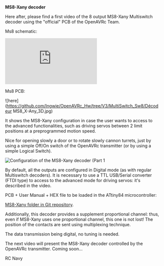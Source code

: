 **MS8-Xany decoder**

Here after, please find a first video of the 8 output MS8-Xany Multiswitch decoder using the "official" PCB of the OpenAVRc Team.

Ms8 schematic:

![here](https://github.com/Ingwie/OpenAVRc_Hw/tree/V3/MultiSwitch_Sw8/MS8-Xany_Manuel_Utilisateur.pdf)

Ms8 PCB:

![here](https://github.com/Ingwie/OpenAVRc_Hw/tree/V3/MultiSwitch_Sw8/Décodeur MS8_X-Any_3D.jpg)

It shows the MS8-Xany configuration in case the user wants to access to the advanced functionalities, 
such as driving servos between 2 limit positions at a preprogrammed motion speed. 

Nice for opening slowly a door or to rotate slowly cannon turrets, just by using a simple Off/On switch of the OpenAVRc transmitter (or by using a simple Logical Switch).

![Configuration of the MS8-Xany decoder (Part 1](https://www.youtube.com/watch?v=y_skDGLVK1A)

By default, all the outputs are configured in Digital mode (as with regular Multiswitch decoders).
It is necessary to use a TTL USB/Serial converter (FTDI type) to access to the advanced mode for driving servos: it's described in the video.

PCB + User Manual + HEX file to be loaded in the ATtiny84 microcontroller:

[MS8-Xany folder in Git repository](https://github.com/Ingwie/OpenAVRc_Hw/tree/V3/MultiSwitch_Sw8).

Additionally, this decoder provides a supplement proportional channel: thus, even if MS8-Xany uses one proportional channel, this one is not lost! The position of the contacts are sent using multiplexing technique.

The data transmission being digital, no tuning is needed.

The next video will present the MS8-Xany decoder controlled by the OpenAVRc transmitter. Coming soon...

RC Navy 